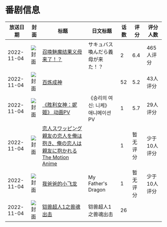 # 番剧信息

|放送日期|封面|标题|日文标题|话数|评分|评分人数|
|---|---|---|---|---|---|---|
|2022-11-04|![封面](https://bangumi.tv/img/no_icon_subject.png)|[召唤魅魔结果义母来了！？](https://bangumi.tv/subject/395292)|サキュバス喚んだら義母が来た！？|2|6.4|465人评分|
|2022-11-04|![封面](https://lain.bgm.tv/pic/cover/c/b7/22/399282_9W2AN.jpg)|[百炼成神](https://bangumi.tv/subject/399282)||52|5.2|43人评分|
|2022-11-04|![封面](https://lain.bgm.tv/pic/cover/c/fc/37/406774_bT9lt.jpg)|[《胜利女神：妮姬》 动画PV](https://bangumi.tv/subject/406774)|《승리의 여신: 니케》 애니메이션 PV|1|5.7|29人评分|
|2022-11-04|![封面](https://bangumi.tv/img/no_icon_subject.png)|[恋人スワッピング 親友の恋人を俺は抱き、俺の恋人は親友に抱かれる The Motion Anime](https://bangumi.tv/subject/407300)||1|暂无评分|少于10人评分|
|2022-11-04|![封面](https://lain.bgm.tv/pic/cover/c/2d/b4/408615_aVYVD.jpg)|[我爸爸的小飞龙](https://bangumi.tv/subject/408615)|My Father's Dragon|1|暂无评分|少于10人评分|
|2022-11-04|![封面](https://lain.bgm.tv/pic/cover/c/fe/8b/487963_Usc0g.jpg)|[铠兽超人1之兽魂出击](https://bangumi.tv/subject/487963)|铠兽超人1之兽魂出击|26|||
